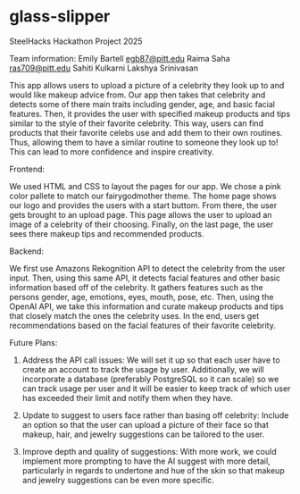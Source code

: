 # glass-slipper
SteelHacks Hackathon Project 2025

Team information:
Emily Bartell     egb87@pitt.edu
Raima Saha        ras709@pitt.edu
Sahiti Kulkarni
Lakshya Srinivasan

This app allows users to upload a picture of a celebrity they look up to and would like makeup advice from. 
Our app then takes that celebrity and detects some of there main traits including gender, age, and basic facial features.
Then, it provides the user with specified makeup products and tips similar to the style of their favorite celebrity.
This way, users can find products that their favorite celebs use and add them to their own routines. 
Thus, allowing them to have a similar routine to someone they look up to! This can lead to more confidence and inspire creativity. 

Frontend:

We used HTML and CSS to layout the pages for our app. We chose a pink color pallete to match our fairygodmother theme. 
The home page shows our logo and provides the users with a start buttom. From there, the user gets brought to an upload page.
This page allows the user to upload an image of a celebrity of their choosing. Finally, on the last page, the user sees there makeup tips and recommended products. 


Backend:

We first use Amazons Rekognition API to detect the celebrity from the user input.
Then, using this same API, it detects facial features and other basic information based off of the celebrity. 
It gathers features such as the persons gender, age, emotions, eyes, mouth, pose, etc. 
Then, using the OpenAI API, we take this information and curate makeup products and tips that closely match the ones the celebrity uses. 
In the end, users get recommendations based on the facial features of their favorite celebrity. 


Future Plans:

1. Address the API call issues: We will set it up so that each user have to create an account to track the usage by user. Additionally, we will incorporate a database (preferably PostgreSQL so it can scale) so we can track usage per user and it will be easier to keep track of which user has exceeded their limit and notify them when they have.

2. Update to suggest to users face rather than basing off celebrity: Include an option so that the user can upload a picture of their face so that makeup, hair, and jewelry suggestions can be tailored to the user.

3. Improve depth and quality of suggestions: With more work, we could implement more prompting to have the AI suggest with more detail, particularly in regards to undertone and hue of the skin so that makeup and jewelry suggestions can be even more specific.

